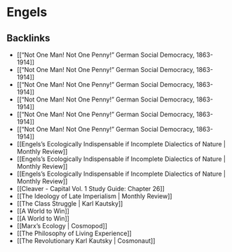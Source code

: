 # Engels



<a id="org02d7475"></a>

## Backlinks

-   [[&ldquo;Not One Man! Not One Penny!&rdquo; German Social Democracy, 1863-1914]]
-   [[&ldquo;Not One Man! Not One Penny!&rdquo; German Social Democracy, 1863-1914]]
-   [[&ldquo;Not One Man! Not One Penny!&rdquo; German Social Democracy, 1863-1914]]
-   [[&ldquo;Not One Man! Not One Penny!&rdquo; German Social Democracy, 1863-1914]]
-   [[&ldquo;Not One Man! Not One Penny!&rdquo; German Social Democracy, 1863-1914]]
-   [[&ldquo;Not One Man! Not One Penny!&rdquo; German Social Democracy, 1863-1914]]
-   [[Engels&rsquo;s Ecologically Indispensable if Incomplete Dialectics of Nature | Monthly Review]]
-   [[Engels&rsquo;s Ecologically Indispensable if Incomplete Dialectics of Nature | Monthly Review]]
-   [[Engels&rsquo;s Ecologically Indispensable if Incomplete Dialectics of Nature | Monthly Review]]
-   [[Cleaver - Capital Vol. 1 Study Guide: Chapter 26]]
-   [[The Ideology of Late Imperialism | Monthly Review]]
-   [[The Class Struggle | Karl Kautsky]]
-   [[A World to Win]]
-   [[A World to Win]]
-   [[Marx&rsquo;s Ecology | Cosmopod]]
-   [[The Philosophy of Living Experience]]
-   [[The Revolutionary Karl Kautsky | Cosmonaut]]
